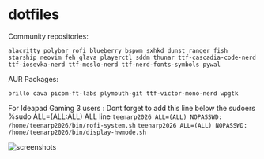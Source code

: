 # dotfiles
Community repositories: 

```alacritty polybar rofi blueberry bspwm sxhkd dunst ranger fish starship neovim feh glava playerctl sddm thunar ttf-cascadia-code-nerd ttf-iosevka-nerd ttf-meslo-nerd ttf-nerd-fonts-symbols pywal```

AUR Packages:

```brillo cava picom-ft-labs plymouth-git ttf-victor-mono-nerd wpgtk ```

For Ideapad Gaming 3 users :
Dont forget to add this line below the sudoers %sudo ALL=(ALL:ALL) ALL line
```teenarp2026 ALL=(ALL) NOPASSWD: /home/teenarp2026/bin/rofi-system.sh```
```teenarp2026 ALL=(ALL) NOPASSWD: /home/teenarp2026/bin/display-hwmode.sh```


![screenshots](https://github.com/Teenarp2003/dotfiles/assets/93932501/df267243-308d-436c-83dd-f2a578b192c4)
